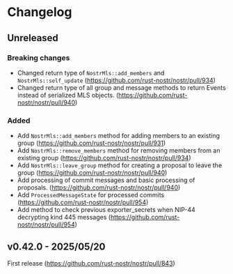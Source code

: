 # Changelog

<!-- All notable changes to this project will be documented in this file. -->

<!-- The format is based on [Keep a Changelog](https://keepachangelog.com/en/1.1.0/), -->
<!-- and this project adheres to [Semantic Versioning](https://semver.org/spec/v2.0.0.html). -->

<!-- Template

## Unreleased

### Breaking changes

### Changed

### Added

### Fixed

### Removed

### Deprecated

-->

## Unreleased

### Breaking changes

- Changed return type of `NostrMls::add_members` and `NostrMls::self_update` (https://github.com/rust-nostr/nostr/pull/934)
- Changed return type of all group and message methods to return Events instead of serialized MLS objects. (https://github.com/rust-nostr/nostr/pull/940)

### Added

- Add `NostrMls::add_members` method for adding members to an existing group (https://github.com/rust-nostr/nostr/pull/931)
- Add `NostrMls::remove_members` method for removing members from an existing group (https://github.com/rust-nostr/nostr/pull/934)
- Add `NostrMls::leave_group` method for creating a proposal to leave the group (https://github.com/rust-nostr/nostr/pull/940)
- Add processing of commit messages and basic processing of proposals. (https://github.com/rust-nostr/nostr/pull/940)
- Add `ProcessedMessageState` for processed commits (https://github.com/rust-nostr/nostr/pull/954)
- Add method to check previous exporter_secrets when NIP-44 decrypting kind 445 messages (https://github.com/rust-nostr/nostr/pull/954)

## v0.42.0 - 2025/05/20

First release (https://github.com/rust-nostr/nostr/pull/843)

